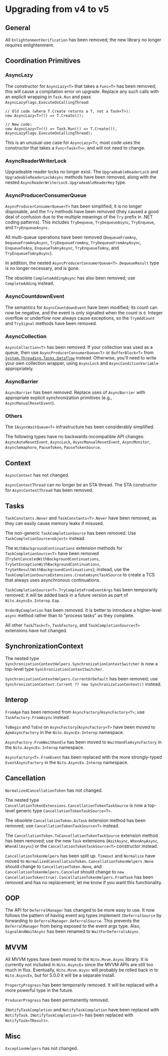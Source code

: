 # Upgrading from v4 to v5

## General

All `EnlightenmentVerification` has been removed; the new library no longer requires enlightenment.

## Coordination Primitives

### AsyncLazy

The constructor for `AsyncLazy<T>` that takes a `Func<T>` has been removed; this will cause a compilation error on upgrade. Replace any such calls with an explicit wrapping in `Task.Run` and pass `AsyncLazyFlags.ExecuteOnCallingThread`:

    // Old code (where T.Create returns a T, not a Task<T>):
    new AsyncLazy<T>(() => T.Create());

    // New code:
    new AsyncLazy<T>(() => Task.Run(() => T.Create()), AsyncLazyFlags.ExecuteOnCallingThread);

This is an unusual use case for `AsyncLazy<T>`; most code uses the constructor that takes a `Func<Task<T>>`, and will not need to change.

### AsyncReaderWriterLock

Upgradeable reader locks no longer exist. The `UpgradeableReaderLock` and `UpgradeableReaderLockAsync` methods have been removed, along with the nested `AsyncReaderWriterLock.UpgradeableReaderKey` type.

### AsyncProducerConsumerQueue

`AsyncProducerConsumerQueue<T>` has been simplified; it is no longer disposable, and the `Try` methods have been removed (they caused a good deal of confusion due to the multiple meanings of the `Try` prefix in .NET coding patterns). This includes `TryDequeue`, `TryDequeueAsync`, `TryEnqueue`, and `TryEnqueueAsync`.

All multi-queue operations have been removed (`DequeueFromAny`, `DequeueFromAnyAsync`, `TryDequeueFromAny`, `TryDequeueFromAnyAsync`, `EnqueueToAny`, `EnqueueToAnyAsync`, `TryEnqueueToAny`, and `TryEnqueueToAnyAsync`).

In addition, the nested `AsyncProducerConsumerQueue<T>.DequeueResult` type is no longer necessary, and is gone.

The obsolete `CompleteAddingAsync` has also been removed; use `CompleteAdding` instead.

### AsyncCountdownEvent

The semantics for `AsyncCountdownEvent` have been modified; its count can now be negative, and the event is only signalled when the count is `0`. Integer overflow or underflow now always cause exceptions, so the `TryAddCount` and `TrySignal` methods have been removed.

### AsyncCollection

`AsyncCollection<T>` has been removed. If your collection was used as a queue, then use `AsyncProducerConsumerQueue<T>` or `BufferBlock<T>` from [`System.Threading.Tasks.Dataflow`](https://www.nuget.org/packages/System.Threading.Tasks.Dataflow) instead. Otherwise, you'll need to write your own collection wrapper, using `AsyncLock` and `AsyncConditionVariable` appropriately.

### AsyncBarrier

`AsyncBarrier` has been removed. Replace uses of `AsyncBarrier` with appropriate explicit synchronization primitives (e.g., `AsyncManualResetEvent`).

### Others

The `IAsyncWaitQueue<T>` infrastructure has been considerably simplified.

The following types have no backwards-incompatible API changes: `AsyncAutoResetEvent`, `AsyncLock`, `AsyncManualResetEvent`, `AsyncMonitor`, `AsyncSemaphore`, `PauseToken`, `PauseTokenSource`.

## Context

`AsyncContext` has not changed.

`AsyncContextThread` can no longer be an STA thread. The STA constructor for `AsyncContextThread` has been removed.

## Tasks

`TaskConstants.Never` and `TaskConstants<T>.Never` have been removed, as they can easily cause memory leaks if misused.

The non-generic `TaskCompletionSource` has been removed. Use `TaskCompletionSource<object>` instead.

The `WithBackgroundContinuations` extension methods for `TaskCompletionSource<T>` have been removed (`TrySetCanceledWithBackgroundContinuations`, `TrySetExceptionWithBackgroundContinuations`, `TrySetResultWithBackgroundContinuations`); instead, use the `TaskCompletionSourceExtensions.CreateAsyncTaskSource` to create a TCS that always uses asynchronous continuations.

`TaskCompletionSource<T>.TryCompleteFromEventArgs` has been temporarily removed; it will be added back in a future version as part of `Nito.AsyncEx.Interop.Eap`.

`OrderByCompletion` has been removed. It is better to introduce a higher-level `async` method rather than to "process tasks" as they complete.

All other `Task`/`Task<T>`, `TaskFactory`, and `TaskCompletionSource<T>` extensions have not changed.

## SynchronizationContext

The nested type `SynchronizationContextHelpers.SynchronizationContextSwitcher` is now a top-level type `SynchronizationContextSwitcher`.

`SynchronizationContextHelpers.CurrentOrDefault` has been removed; use `SynchronizationContext.Current ?? new SynchronizationContext()` instead.

## Interop

`FromApm` has been removed from `AsyncFactory`/`AsyncFactory<T>`; use `TaskFactory.FromAsync` instead.

`ToBegin` and `ToEnd` on `AsyncFactory`/`AsyncFactory<T>` have been moved to `ApmAsyncFactory` in the `Nito.AsyncEx.Interop` namespace.

`AsyncFactory.FromWaitHandle` has been moved to `WaitHandleAsyncFactory` in the `Nito.AsyncEx.Interop` namespace.

`AsyncFactory<T>.FromEvent` has been replaced with the more strongly-typed `EventAsyncFactory` in the `Nito.AsyncEx.Interop` namespace.

## Cancellation

`NormalizedCancellationToken` has not changed.

The nested type `CancellationTokenExtensions.CancellationTokenTaskSource` is now a top-level generic type `CancellationTokenTaskSource<T>`.

The obsolete `CancellationToken.AsTask` extension method has been removed; use `CancellationTokenTaskSource<T>` instead.

The `CancellationToken.ToCancellationTokenTaskSource` extension method has been removed; use the new `Task` extensions (`WaitAsync`, `WhenAnyAsync`, `WhenAllAsync`) or the `CancellationTokenTaskSource<T>` constructor instead.

`CancellationTokenHelpers` has been split up. `Timeout` and `Normalize` have moved to `NormalizedCancellationToken`. `CancellationTokenHelpers.None` should change to `CancellationToken.None`, and `CancellationTokenHelpers.Canceled` should change to `new CancellationToken(true)`. `CancellationTokenHelpers.FromTask` has been removed and has no replacement; let me know if you want this functionality.

## OOP

The API for `DeferralManager` has changed to be more easy to use. It now follows the pattern of having event arg types implement `IDeferralSource` by forwarding to `DeferralManager.DeferralSource`. This prevents the `DeferralManager` from being exposed to the event args type. Also, `SignalAndWaitAsync` has been renamed to `WaitForDeferralsAsync`.

## MVVM

All MVVM types have been moved to the `Nito.Mvvm.Async` library. It is currently not included in `Nito.AsyncEx` since the MVVM APIs are still too much in flux. Eventually, `Nito.Mvvm.Async` will probably be rolled back in to `Nito.AsyncEx`, but for 5.0.0 it will be a separate install.

`PropertyProgress` has been temporarily removed. It will be replaced with a more powerful type in the future.

`ProducerProgress` has been permanently removed.

`INotifyTaskCompletion` and `NotifyTaskCompletion` have been replaced with `NotifyTask`. `INotifyTaskCompletion<T>` has been replaced with `NotifyTask<TResult>`.

## Misc

`ExceptionHelpers` has not changed.